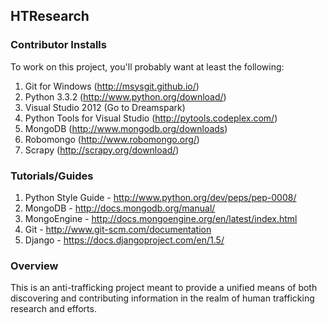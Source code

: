 ## HTResearch

### Contributor Installs
To work on this project, you'll probably want at least the following:

1. Git for Windows (http://msysgit.github.io/)
2. Python 3.3.2 (http://www.python.org/download/)
3. Visual Studio 2012 (Go to Dreamspark)
4. Python Tools for Visual Studio (http://pytools.codeplex.com/)
5. MongoDB (http://www.mongodb.org/downloads)
6. Robomongo (http://www.robomongo.org/)
7. Scrapy (http://scrapy.org/download/)

### Tutorials/Guides

1. Python Style Guide - http://www.python.org/dev/peps/pep-0008/
2. MongoDB - http://docs.mongodb.org/manual/
3. MongoEngine - http://docs.mongoengine.org/en/latest/index.html
4. Git - http://www.git-scm.com/documentation
5. Django - https://docs.djangoproject.com/en/1.5/

### Overview
This is an anti-trafficking project meant to provide a unified means of both discovering and contributing information in the realm
of human trafficking research and efforts.